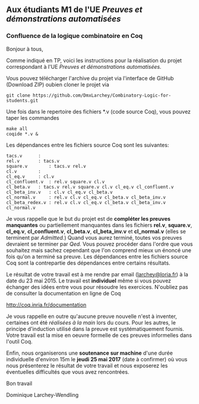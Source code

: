 ## Aux étudiants M1 de l'UE *Preuves et démonstrations automatisées*

### Confluence de la logique combinatoire en Coq

Bonjour à tous,

Comme indiqué en TP, voici les instructions pour la réalisation
du projet correspondant à l'UE *Preuves et démonstrations automatisées.*

Vous pouvez télécharger l'archive du projet via l'interface
de GitHub (Download ZIP) oubien cloner le projet via

```
git clone https://github.com/DmxLarchey/Combinatory-Logic-for-students.git
```

Une fois dans le repertoire des fichiers *.v (code source Coq),
vous pouvez taper les commandes

```
make all
coqide *.v & 
```

Les dépendances entre les fichiers source Coq sont les suivantes:

```
tacs.v		:
rel.v		: tacs.v
square.v        : tacs.v rel.v
cl.v		:
cl_eq.v		: cl.v
cl_confluent.v	: rel.v square.v cl.v
cl_beta.v	: tacs.v rel.v square.v cl.v cl_eq.v cl_confluent.v
cl_beta_inv.v	: cl.v cl_eq.v cl_beta.v
cl_normal.v  	: rel.v cl.v cl_eq.v cl_beta.v cl_beta_inv.v
cl_beta_redex.v	: rel.v cl.v cl_eq.v cl_beta.v cl_beta_inv.v cl_normal.v
```

Je vous rappelle que le but du projet est de 
**compléter les preuves manquantes** ou 
partiellement manquantes dans les fichiers
**rel.v**, **square.v**, **cl_eq.v**,
**cl_confluent.v**, **cl_beta.v**,
**cl_beta_inv.v** et **cl_normal.v**
(elles se terminent par *Admitted.*) 
Quand vous aurez terminé,
toutes vos preuves devraient se terminer par *Qed.*
Vous pouvez procéder dans l'ordre que vous souhaitez
mais sachez cependant que l'on comprend mieux un énoncé
une fois qu'on a terminé sa preuve. Les dépendances entre 
les fichiers source Coq sont la contrepartie des
dépendances entre certains résultats.

Le résultat de votre travail est à me rendre par email
(larchey@loria.fr) à la date du 23 mai 2015. Le travail
est **individuel** même si vous pouvez échanger des idées
entre vous pour résoudre les exercices. N'oubliez pas
de consulter la documentation en ligne de Coq

http://coq.inria.fr/documentation

Je vous rappelle en outre qu'aucune preuve nouvelle n'est
à inventer, certaines ont été *réalisées à la main* lors du
cours. Pour les autres, le principe d'induction utilisé
dans la preuve est systématiquement fournis. 
Votre travail est la mise en oeuvre formelle de ces
preuves informelles dans l'outil Coq.

Enfin, nous organiserons une **soutenance sur machine** d'une
durée individuelle d'environ 15m le **jeudi 25 mai 2017**
(date à confirmer) où vous nous présenterez le résultat de
votre travail et nous exposerez les éventuelles difficultés
que vous avez rencontrées.

Bon travail

Dominique Larchey-Wendling

